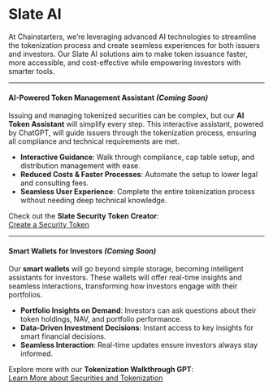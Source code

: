 # Slate AI

At Chainstarters, we’re leveraging advanced AI technologies to streamline the tokenization process and create seamless experiences for both issuers and investors. Our Slate AI solutions aim to make token issuance faster, more accessible, and cost-effective while empowering investors with smarter tools.

***

#### **AI-Powered Token Management Assistant** _(Coming Soon)_

Issuing and managing tokenized securities can be complex, but our **AI Token Assistant** will simplify every step. This interactive assistant, powered by ChatGPT, will guide issuers through the tokenization process, ensuring all compliance and technical requirements are met.

* **Interactive Guidance**: Walk through compliance, cap table setup, and distribution management with ease.
* **Reduced Costs & Faster Processes**: Automate the setup to lower legal and consulting fees.
* **Seamless User Experience**: Complete the entire tokenization process without needing deep technical knowledge.

Check out the **Slate Security Token Creator**:\
[Create a Security Token](https://chatgpt.com/g/g-sWq1c0ODe-slate-security-token-creator)

***

#### **Smart Wallets for Investors** _(Coming Soon)_

Our **smart wallets** will go beyond simple storage, becoming intelligent assistants for investors. These wallets will offer real-time insights and seamless interactions, transforming how investors engage with their portfolios.

* **Portfolio Insights on Demand**: Investors can ask questions about their token holdings, NAV, and portfolio performance.
* **Data-Driven Investment Decisions**: Instant access to key insights for smart financial decisions.
* **Seamless Interaction**: Real-time updates ensure investors always stay informed.

Explore more with our **Tokenization Walkthrough GPT**:\
[Learn More about Securities and Tokenization](https://chatgpt.com/share/67102149-9234-8005-8996-60927aa522f5)

